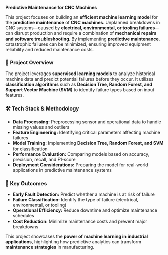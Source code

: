 **Predictive Maintenance for CNC Machines**  

This project focuses on building an **efficient machine learning model** for the **predictive maintenance** of **CNC machines**. Unplanned breakdowns in CNC systems—caused by **electrical, environmental, or tooling failures**—can disrupt production and require a combination of **mechanical repairs and software troubleshooting**. By implementing **predictive maintenance**, catastrophic failures can be minimized, ensuring improved equipment reliability and reduced maintenance costs.  

### **🔹 Project Overview**  
The project leverages **supervised learning models** to analyze historical machine data and predict potential failures before they occur. It utilizes **classification algorithms** such as **Decision Tree, Random Forest, and Support Vector Machine (SVM)** to identify failure types based on input features.  

### **🛠 Tech Stack & Methodology**  
- **Data Processing:** Preprocessing sensor and operational data to handle missing values and outliers  
- **Feature Engineering:** Identifying critical parameters affecting machine failures  
- **Model Training:** Implementing **Decision Tree, Random Forest, and SVM** for classification  
- **Performance Evaluation:** Comparing models based on accuracy, precision, recall, and F1-score  
- **Deployment Considerations:** Preparing the model for real-world applications in predictive maintenance systems  

### **🚀 Key Outcomes**  
- **Early Fault Detection:** Predict whether a machine is at risk of failure  
- **Failure Classification:** Identify the type of failure (electrical, environmental, or tooling)  
- **Operational Efficiency:** Reduce downtime and optimize maintenance schedules  
- **Cost Reduction:** Minimize maintenance costs and prevent major breakdowns  

This project showcases the **power of machine learning in industrial applications**, highlighting how predictive analytics can transform **maintenance strategies** in manufacturing.
